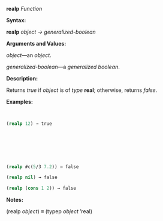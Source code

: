 **realp** *Function* 



**Syntax:** 



**realp** *object → generalized-boolean* 



**Arguments and Values:** 



*object*—an *object*. 



*generalized-boolean*—a *generalized boolean*. 



**Description:** 



Returns *true* if *object* is of *type* **real**; otherwise, returns *false*. 



**Examples:**
```lisp
 

(realp 12) → true 



 

 

(realp #c(5/3 7.2)) → false 

(realp nil) → false 

(realp (cons 1 2)) → false 


```
**Notes:** 



(realp *object*) *≡* (typep *object* ’real) 




